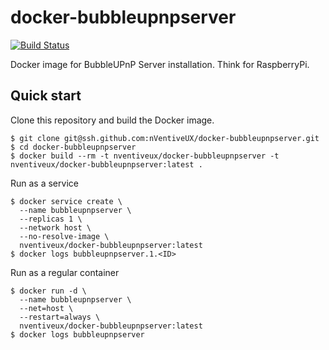 # docker-bubbleupnpserver
[![Build Status](https://travis-ci.org/nVentiveUX/docker-bubbleupnpserver.svg?branch=master)](https://travis-ci.org/nVentiveUX/docker-bubbleupnpserver)

Docker image for BubbleUPnP Server installation. Think for RaspberryPi.

## Quick start

Clone this repository and build the Docker image.

```shell
$ git clone git@ssh.github.com:nVentiveUX/docker-bubbleupnpserver.git
$ cd docker-bubbleupnpserver
$ docker build --rm -t nventiveux/docker-bubbleupnpserver -t nventiveux/docker-bubbleupnpserver:latest .
```

Run as a service

```shell
$ docker service create \
  --name bubbleupnpserver \
  --replicas 1 \
  --network host \
  --no-resolve-image \
  nventiveux/docker-bubbleupnpserver:latest
$ docker logs bubbleupnpserver.1.<ID>
```

Run as a regular container

```shell
$ docker run -d \
  --name bubbleupnpserver \
  --net=host \
  --restart=always \
  nventiveux/docker-bubbleupnpserver:latest
$ docker logs bubbleupnpserver
```
